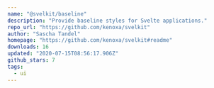 ```yaml
---
name: "@svelkit/baseline"
description: "Provide baseline styles for Svelte applications."
repo_url: "https://github.com/kenoxa/svelkit"
author: "Sascha Tandel"
homepage: "https://github.com/kenoxa/svelkit#readme"
downloads: 16
updated: "2020-07-15T08:56:17.906Z"
github_stars: 7
tags: 
  - ui
---
```

